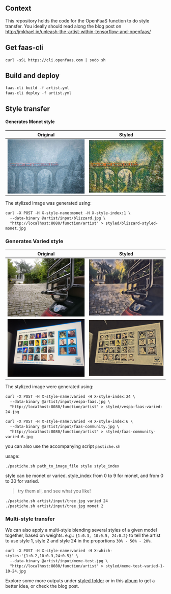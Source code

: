 ## Context

This repository holds the code for the OpenFaaS function to do style transfer.
You ideally should read along the blog post on http://jmkhael.io/unleash-the-artist-within-tensorflow-and-openfaas/

## Get faas-cli
```
curl -sSL https://cli.openfaas.com | sudo sh
```

## Build and deploy
```
faas-cli build -f artist.yml
faas-cli deploy -f artist.yml
```

## Style transfer

#### Generates Monet style

Original             |  Styled
:-------------------------:|:-------------------------:
![Original](/artist/input/blizzard.jpg?raw=true "Original Blizzard") | ![Styled](/styled/blizzard-styled-monet.jpg?raw=true "Monet style 1")

The stylized image was generated using:
```
curl -X POST -H X-style-name:monet -H X-style-index:1 \
  --data-binary @artist/input/blizzard.jpg \
  "http://localhost:8080/function/artist" > styled/blizzard-styled-monet.jpg
```

### Generates Varied style
Original             |  Styled
:-------------------------:|:-------------------------:
![Original](/artist/input/vespa-faas.jpg?raw=true "Original Vespa and Faas") | ![Styled](/styled/vespa-faas-varied-24.jpg?raw=true "Varied style 24")
![Original](/artist/input/faas-community.jpg?raw=true "Original Vespa and Faas") | ![Styled](/styled/faas-community-varied-6.jpg?raw=true "Varied style 6")


The stylized image were generated using:

```
curl -X POST -H X-style-name:varied -H X-style-index:24 \
  --data-binary @artist/input/vespa-faas.jpg \
  "http://localhost:8080/function/artist" > styled/vespa-faas-varied-24.jpg
```  

```
curl -X POST -H X-style-name:varied -H X-style-index:6 \
  --data-binary @artist/input/faas-community.jpg \
  "http://localhost:8080/function/artist" > styled/faas-community-varied-6.jpg
```

you can also use the accompanying script `pastiche.sh`

usage:
```
./pastiche.sh path_to_image_file style style_index
```

style can be monet or varied. style_index from 0 to 9 for monet, and from 0 to 30 for varied.
> try them all, and see what you like!

```
./pastiche.sh artist/input/tree.jpg varied 24
./pastiche.sh artist/input/tree.jpg monet 2
```

### Multi-style transfer

We can also apply a multi-style blending several styles of a given model together, based on weights. e.g.: `{1:0.3, 10:0.5, 24:0.2}` to tell the artist to use style 1, style 2 and style 24 in the proportions `30% - 50% - 20%`.


```
curl -X POST -H X-style-name:varied -H X-which-styles:'{1:0.2,10:0.3,24:0.5}' \
  --data-binary @artist/input/meme-test.jpg \
  "http://localhost:8080/function/artist" > styled/meme-test-varied-1-10-24.jpg
```

Explore some more outputs under [styled folder](styled) or in this [album](https://photos.app.goo.gl/MCNnnrmlCSBwR9xH3) to get a better idea, or check the blog post.
